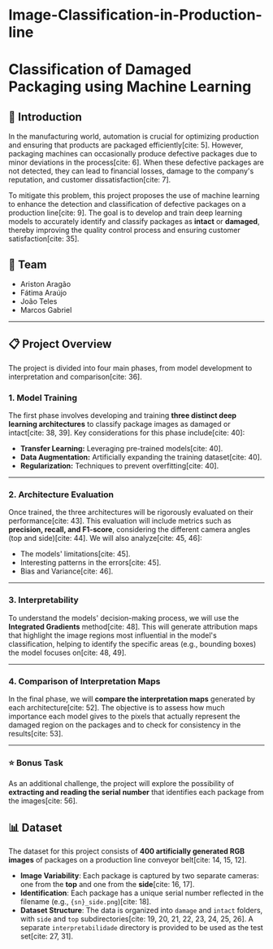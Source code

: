 # Image-Classification-in-Production-line

# Classification of Damaged Packaging using Machine Learning

## 📖 Introduction

In the manufacturing world, automation is crucial for optimizing production and ensuring that products are packaged efficiently[cite: 5]. However, packaging machines can occasionally produce defective packages due to minor deviations in the process[cite: 6]. When these defective packages are not detected, they can lead to financial losses, damage to the company's reputation, and customer dissatisfaction[cite: 7].

To mitigate this problem, this project proposes the use of machine learning to enhance the detection and classification of defective packages on a production line[cite: 9]. The goal is to develop and train deep learning models to accurately identify and classify packages as **intact** or **damaged**, thereby improving the quality control process and ensuring customer satisfaction[cite: 35].

## 👥 Team

* Ariston Aragão
* Fátima Araújo
* João Teles
* Marcos Gabriel

---

## 📋 Project Overview

The project is divided into four main phases, from model development to interpretation and comparison[cite: 36].

### 1. Model Training

The first phase involves developing and training **three distinct deep learning architectures** to classify package images as damaged or intact[cite: 38, 39]. Key considerations for this phase include[cite: 40]:
* **Transfer Learning:** Leveraging pre-trained models[cite: 40].
* **Data Augmentation:** Artificially expanding the training dataset[cite: 40].
* **Regularization:** Techniques to prevent overfitting[cite: 40].

---

### 2. Architecture Evaluation

Once trained, the three architectures will be rigorously evaluated on their performance[cite: 43]. This evaluation will include metrics such as **precision, recall, and F1-score**, considering the different camera angles (top and side)[cite: 44]. We will also analyze[cite: 45, 46]:
* The models' limitations[cite: 45].
* Interesting patterns in the errors[cite: 45].
* Bias and Variance[cite: 46].

---

### 3. Interpretability

To understand the models' decision-making process, we will use the **Integrated Gradients** method[cite: 48]. This will generate attribution maps that highlight the image regions most influential in the model's classification, helping to identify the specific areas (e.g., bounding boxes) the model focuses on[cite: 48, 49].

---

### 4. Comparison of Interpretation Maps

In the final phase, we will **compare the interpretation maps** generated by each architecture[cite: 52]. The objective is to assess how much importance each model gives to the pixels that actually represent the damaged region on the packages and to check for consistency in the results[cite: 53].

---

### ⭐ Bonus Task

As an additional challenge, the project will explore the possibility of **extracting and reading the serial number** that identifies each package from the images[cite: 56].

## 📊 Dataset

The dataset for this project consists of **400 artificially generated RGB images** of packages on a production line conveyor belt[cite: 14, 15, 12].

* **Image Variability**: Each package is captured by two separate cameras: one from the **top** and one from the **side**[cite: 16, 17].
* **Identification**: Each package has a unique serial number reflected in the filename (e.g., `{sn}_side.png`)[cite: 18].
* **Dataset Structure**: The data is organized into `damage` and `intact` folders, with `side` and `top` subdirectories[cite: 19, 20, 21, 22, 23, 24, 25, 26]. A separate `interpretabilidade` directory is provided to be used as the test set[cite: 27, 31].